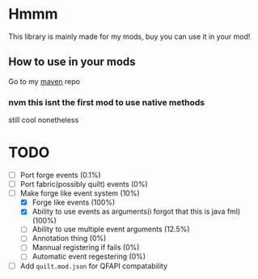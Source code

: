 # Hmmm
This library is mainly made for my mods, buy you can use it in your mod!

## How to use in your mods
Go to my [maven](https://github.com/Progames723/maven) repo

### nvm this isnt the first mod to use native methods
still cool nonetheless 

# TODO
- [ ] Port forge events (0.1%)
- [ ] Port fabric(possibly quilt) events (0%)
- [ ] Make forge like event system (10%)
  - [x] Forge like events (100%)
  - [x] Ability to use events as arguments(i forgot that this is java fml) (100%)
  - [ ] Ability to use multiple event arguments (12.5%)
  - [ ] Annotation thing (0%)
  - [ ] Mannual registering if fails (0%)
  - [ ] Automatic event regestering (0%)
- [ ] Add `quilt.mod.json` for QFAPI compatability
